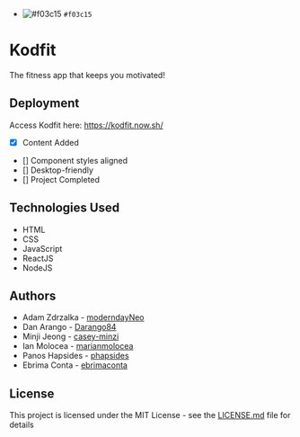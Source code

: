 - ![#f03c15](https://placehold.it/15/f03c15/000000?text=+) `#f03c15`


# Kodfit

The fitness app that keeps you motivated!

## Deployment

Access Kodfit here: https://kodfit.now.sh/

- [x] Content Added
- [] Component styles aligned
- [] Desktop-friendly
- [] Project Completed

## Technologies Used

* HTML
* CSS
* JavaScript
* ReactJS
* NodeJS

## Authors

* Adam Zdrzalka - [moderndayNeo](https://github.com/moderndayNeo)
* Dan Arango - [Darango84](https://github.com/Darango84)
* Minji Jeong - [casey-minzi](https://github.com/casey-minzi)
* Ian Molocea - [marianmolocea](https://github.com/marianmolocea)
* Panos Hapsides - [phapsides](https://github.com/phapsides)
* Ebrima Conta - [ebrimaconta](https://github.com/ebrimaconta)

## License

This project is licensed under the MIT License - see the [LICENSE.md](LICENSE.md) file for details
